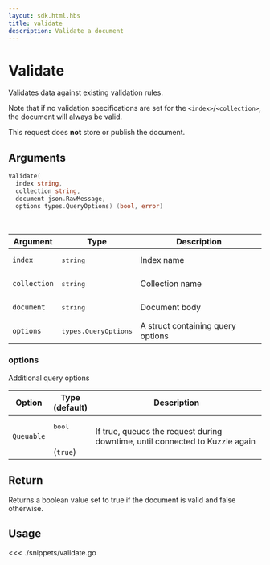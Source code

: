```yaml
---
layout: sdk.html.hbs
title: validate
description: Validate a document
---
```


# Validate

Validates data against existing validation rules.

Note that if no validation specifications are set for the `<index>`/`<collection>`, the document will always be valid.

This request does **not** store or publish the document.

## Arguments

```go
Validate(
  index string,
  collection string,
  document json.RawMessage,
  options types.QueryOptions) (bool, error)
```

<br/>

| Argument     | Type                          | Description                       |
| ------------ | ----------------------------- | --------------------------------- |
| `index`      | <pre>string</pre>             | Index name                        |
| `collection` | <pre>string</pre>             | Collection name                   |
| `document`   | <pre>string</pre>             | Document body                     |
| `options`    | <pre>types.QueryOptions</pre> | A struct containing query options |

### options

Additional query options

| Option     | Type<br/>(default)            | Description                                                                  |
| ---------- | ----------------------------- | ---------------------------------------------------------------------------- |
| `Queuable` | <pre>bool</pre> <br/>(`true`) | If true, queues the request during downtime, until connected to Kuzzle again |

## Return

Returns a boolean value set to true if the document is valid and false otherwise.

## Usage

<<< ./snippets/validate.go
